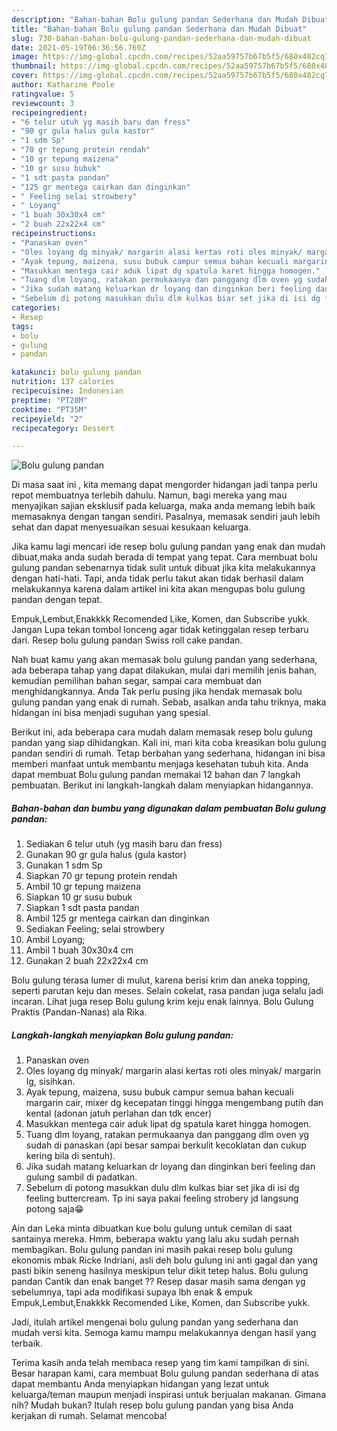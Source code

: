 ```yaml
---
description: "Bahan-bahan Bolu gulung pandan Sederhana dan Mudah Dibuat"
title: "Bahan-bahan Bolu gulung pandan Sederhana dan Mudah Dibuat"
slug: 730-bahan-bahan-bolu-gulung-pandan-sederhana-dan-mudah-dibuat
date: 2021-05-19T06:36:56.769Z
image: https://img-global.cpcdn.com/recipes/52aa59757b67b5f5/680x482cq70/bolu-gulung-pandan-foto-resep-utama.jpg
thumbnail: https://img-global.cpcdn.com/recipes/52aa59757b67b5f5/680x482cq70/bolu-gulung-pandan-foto-resep-utama.jpg
cover: https://img-global.cpcdn.com/recipes/52aa59757b67b5f5/680x482cq70/bolu-gulung-pandan-foto-resep-utama.jpg
author: Katharine Poole
ratingvalue: 5
reviewcount: 3
recipeingredient:
- "6 telur utuh yg masih baru dan fress"
- "90 gr gula halus gula kastor"
- "1 sdm Sp"
- "70 gr tepung protein rendah"
- "10 gr tepung maizena"
- "10 gr susu bubuk"
- "1 sdt pasta pandan"
- "125 gr mentega cairkan dan dinginkan"
- " Feeling selai strowbery"
- " Loyang"
- "1 buah 30x30x4 cm"
- "2 buah 22x22x4 cm"
recipeinstructions:
- "Panaskan oven"
- "Oles loyang dg minyak/ margarin alasi kertas roti oles minyak/ margarin lg, sisihkan."
- "Ayak tepung, maizena, susu bubuk campur semua bahan kecuali margarin cair, mixer dg kecepatan tinggi hingga mengembang putih dan kental (adonan jatuh perlahan dan tdk encer)"
- "Masukkan mentega cair aduk lipat dg spatula karet hingga homogen."
- "Tuang dlm loyang, ratakan permukaanya dan panggang dlm oven yg sudah di panaskan (api besar sampai berkulit kecoklatan dan cukup kering bila di sentuh)."
- "Jika sudah matang keluarkan dr loyang dan dinginkan beri feeling dan gulung sambil di padatkan."
- "Sebelum di potong masukkan dulu dlm kulkas biar set jika di isi dg feeling buttercream. Tp ini saya pakai feeling strobery jd langsung potong saja😁"
categories:
- Resep
tags:
- bolu
- gulung
- pandan

katakunci: bolu gulung pandan 
nutrition: 137 calories
recipecuisine: Indonesian
preptime: "PT28M"
cooktime: "PT35M"
recipeyield: "2"
recipecategory: Dessert

---
```



![Bolu gulung pandan](https://img-global.cpcdn.com/recipes/52aa59757b67b5f5/680x482cq70/bolu-gulung-pandan-foto-resep-utama.jpg)

Di masa  saat ini , kita memang dapat mengorder hidangan jadi tanpa perlu repot membuatnya terlebih dahulu. Namun, bagi mereka yang mau menyajikan sajian eksklusif pada keluarga, maka anda memang lebih baik memasaknya dengan tangan sendiri. Pasalnya, memasak sendiri jauh lebih sehat dan dapat menyesuaikan sesuai kesukaan keluarga.

Jika kamu lagi mencari ide resep bolu gulung pandan yang enak dan mudah dibuat,maka anda sudah berada di tempat yang tepat. Cara membuat bolu gulung pandan  sebenarnya tidak sulit untuk dibuat jika kita melakukannya dengan hati-hati. Tapi, anda tidak perlu takut akan tidak berhasil dalam melakukannya 
karena dalam artikel ini kita akan mengupas bolu gulung pandan dengan tepat.  

Empuk,Lembut,Enakkkk Recomended Like, Komen, dan Subscribe yukk. Jangan Lupa tekan tombol lonceng agar tidak ketinggalan resep terbaru dari. Resep bolu gulung pandan Swiss roll cake pandan.

Nah buat kamu yang akan memasak bolu gulung pandan yang sederhana, ada beberapa tahap yang dapat dilakukan, mulai dari memilih jenis bahan, kemudian pemilihan bahan segar, sampai cara membuat dan menghidangkannya. Anda Tak perlu pusing jika hendak memasak bolu gulung pandan yang enak di rumah. Sebab, asalkan anda  tahu triknya, maka hidangan ini bisa menjadi suguhan yang spesial.

Berikut ini, ada beberapa cara mudah dalam memasak resep bolu gulung pandan yang siap dihidangkan. Kali ini, mari kita coba kreasikan bolu gulung pandan sendiri di rumah. Tetap berbahan yang sederhana, hidangan ini bisa memberi manfaat untuk membantu menjaga kesehatan tubuh kita. Anda dapat membuat Bolu gulung pandan memakai 12 bahan dan 7 langkah pembuatan. Berikut ini langkah-langkah dalam menyiapkan hidangannya.

<!--inarticleads1-->

##### Bahan-bahan dan bumbu yang digunakan dalam pembuatan Bolu gulung pandan:

1. Sediakan 6 telur utuh (yg masih baru dan fress)
1. Gunakan 90 gr gula halus (gula kastor)
1. Gunakan 1 sdm Sp
1. Siapkan 70 gr tepung protein rendah
1. Ambil 10 gr tepung maizena
1. Siapkan 10 gr susu bubuk
1. Siapkan 1 sdt pasta pandan
1. Ambil 125 gr mentega cairkan dan dinginkan
1. Sediakan  Feeling; selai strowbery
1. Ambil  Loyang;
1. Ambil 1 buah 30x30x4 cm
1. Gunakan 2 buah 22x22x4 cm


Bolu gulung terasa lumer di mulut, karena berisi krim dan aneka topping, seperti parutan keju dan meses. Selain cokelat, rasa pandan juga selalu jadi incaran. Lihat juga resep Bolu gulung krim keju enak lainnya. Bolu Gulung Praktis (Pandan-Nanas) ala Rika. 

<!--inarticleads2-->

##### Langkah-langkah menyiapkan Bolu gulung pandan:

1. Panaskan oven
1. Oles loyang dg minyak/ margarin alasi kertas roti oles minyak/ margarin lg, sisihkan.
1. Ayak tepung, maizena, susu bubuk campur semua bahan kecuali margarin cair, mixer dg kecepatan tinggi hingga mengembang putih dan kental (adonan jatuh perlahan dan tdk encer)
1. Masukkan mentega cair aduk lipat dg spatula karet hingga homogen.
1. Tuang dlm loyang, ratakan permukaanya dan panggang dlm oven yg sudah di panaskan (api besar sampai berkulit kecoklatan dan cukup kering bila di sentuh).
1. Jika sudah matang keluarkan dr loyang dan dinginkan beri feeling dan gulung sambil di padatkan.
1. Sebelum di potong masukkan dulu dlm kulkas biar set jika di isi dg feeling buttercream. Tp ini saya pakai feeling strobery jd langsung potong saja😁


Ain dan Leka minta dibuatkan kue bolu gulung untuk cemilan di saat santainya mereka. Hmm, beberapa waktu yang lalu aku sudah pernah membagikan. Bolu gulung pandan ini masih pakai resep bolu gulung ekonomis mbak Ricke Indriani, asli deh bolu gulung ini anti gagal dan yang pasti bikin seneng hasilnya meskipun telur dikit tetep halus. Bolu gulung pandan Cantik dan enak banget ?? Resep dasar masih sama dengan yg sebelumnya, tapi ada modifikasi supaya lbh enak &amp; empuk  Empuk,Lembut,Enakkkk Recomended Like, Komen, dan Subscribe yukk. 

Jadi, itulah artikel mengenai  bolu gulung pandan  yang sederhana dan mudah versi kita. Semoga kamu mampu melakukannya dengan hasil yang terbaik. 

Terima kasih anda telah membaca resep yang tim kami tampilkan di sini. Besar harapan kami, cara membuat  Bolu gulung pandan sederhana di atas dapat membantu Anda menyiapkan hidangan yang lezat untuk keluarga/teman maupun menjadi inspirasi untuk berjualan makanan. Gimana nih? Mudah bukan? Itulah resep bolu gulung pandan yang bisa Anda kerjakan di rumah. Selamat mencoba!

